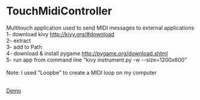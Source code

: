 TouchMidiController
===================

Multitouch application used to send MIDI messages to external applications
<br/>
1- download kivy http://kivy.org/#download <br/>
2- extract <br/>
3- add to Path <br/>
4- download & install pygame http://pygame.org/download.shtml<br/>
5- run app from command line "kivy instrument.py -w --size=1200x600"<br/>
<br/>
Note: I used "Loopbe" to create a MIDI loop on my computer

<br/>
<a href="http://youtu.be/uOH7pe7Ez6w">Demo</a>